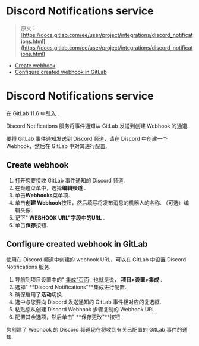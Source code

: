 # Discord Notifications service

> 原文：[https://docs.gitlab.com/ee/user/project/integrations/discord_notifications.html](https://docs.gitlab.com/ee/user/project/integrations/discord_notifications.html)

*   [Create webhook](#create-webhook)
*   [Configure created webhook in GitLab](#configure-created-webhook-in-gitlab)

# Discord Notifications service[](#discord-notifications-service "Permalink")

在 GitLab 11.6 中[引入](https://gitlab.com/gitlab-org/gitlab-foss/-/merge_requests/22684) .

Discord Notifications 服务将事件通知从 GitLab 发送到创建 Webhook 的通道.

要将 GitLab 事件通知发送到 Discord 频道，请在 Discord 中创建一个 Webhook，然后在 GitLab 中对其进行配置.

## Create webhook[](#create-webhook "Permalink")

1.  打开您要接收 GitLab 事件通知的 Discord 频道.
2.  在频道菜单中，选择**编辑频道** .
3.  单击**Webhooks**菜单项.
4.  单击**创建 Webhook**按钮，然后填写将发布消息的机器人的名称. （可选）编辑头像.
5.  记下" **WEBHOOK URL"**字段中的**URL** .
6.  单击**保存**按钮.

## Configure created webhook in GitLab[](#configure-created-webhook-in-gitlab "Permalink")

使用在 Discord 频道中创建的 webhook URL，可以在 GitLab 中设置 Discord Notifications 服务.

1.  导航到项目设置中的" [集成"页面](overview.html#accessing-integrations) . 也就是说， **项目>设置>集成** .
2.  选择" **Discord Notifications"**集成进行配置.
3.  确保启用了**活动**切换.
4.  选中与您要向 Discord 发送通知的 GitLab 事件相对应的复选框.
5.  粘贴您从创建 Discord Webhook 步骤复制的 Webhook URL.
6.  配置其余选项，然后单击" **保存更改"**按钮.

您创建了 Webhook 的 Discord 频道现在将收到有关已配置的 GitLab 事件的通知.